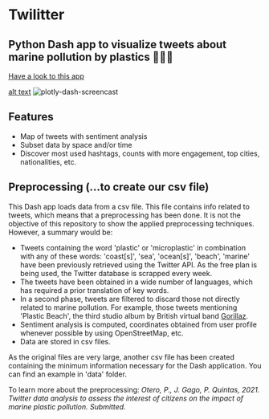 # Twilitter
## Python Dash app to visualize tweets about marine pollution by plastics 🥄🥛🌊

[Have a look to this app][app]

[alt text](https://github.com/PabloOtero/twilitter/blob/main/images/twilitter.png)
![plotly-dash-screencast](assets/images/twilitter.png)

## Features

- Map of tweets with sentiment analysis
- Subset data by space and/or time
- Discover most used hashtags, counts with more engagement, top cities, nationalities, etc. 

## Preprocessing (...to create our csv file)

This Dash app loads data from a csv file. This file contains info related to tweets, which means that a preprocessing has been done. It is not the objective of this repository to show the applied preprocessing techniques. However, a summary would be:
- Tweets containing the word 'plastic' or 'microplastic' in combination with any of these words: 'coast[s]', 'sea', 'ocean[s]', 'beach', 'marine' have been previously retrieved using the Twitter API. As the free plan is being used, the Twitter database is scrapped every week. 
- The tweets have been obtained in a wide number of languages, which has required a prior translation of key words.
- In a second phase, tweets are filtered to discard those not directly related to marine pollution. For example, those tweets mentioning 'Plastic Beach', the third studio album by British virtual band [Gorillaz][wiki].
- Sentiment analysis is computed, coordinates obtained from user profile whenever possible by using OpenStreetMap, etc.
- Data are stored in csv files.

As the original files are very large, another csv file has been created containing the minimum information necessary for the Dash application. You can find an example in 'data' folder.

To learn more about the preprocessing:
_Otero, P., J. Gago, P. Quintas, 2021. Twitter data analysis to assess the interest of citizens on the  impact of marine plastic pollution. Submitted._


[//]: # (These are reference links used in the body of this note and get stripped out when the markdown processor does its job. There is no need to format nicely because it shouldn't be seen. Thanks SO - http://stackoverflow.com/questions/4823468/store-comments-in-markdown-syntax)

   [wiki]: <https://en.wikipedia.org/wiki/Plastic_Beach>
   [app]: <http://twilitter.herokuapp.com/>
